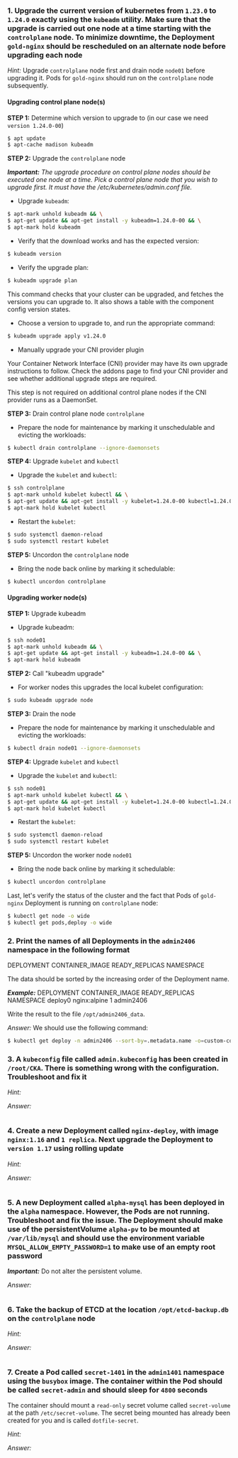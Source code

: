 ### 1. Upgrade the current version of kubernetes from `1.23.0` to `1.24.0` exactly using the `kubeadm` utility. Make sure that the upgrade is carried out one node at a time starting with the `controlplane` node. To minimize downtime, the Deployment `gold-nginx` should be rescheduled on an alternate node before upgrading each node

*Hint:* Upgrade `controlplane` node first and drain node `node01` before upgrading it. Pods for `gold-nginx` should run on the `controlplane` node subsequently.

#### Upgrading control plane node(s)

**STEP 1:** Determine which version to upgrade to (in our case we need `version 1.24.0-00`)

```bash
$ apt update
$ apt-cache madison kubeadm
```

**STEP 2:** Upgrade the `controlplane` node

***Important:*** *The upgrade procedure on control plane nodes should be executed one node at a time. Pick a control plane node that you wish to upgrade first. It must have the /etc/kubernetes/admin.conf file.*

- Upgrade `kubeadm`:

```bash
$ apt-mark unhold kubeadm && \
$ apt-get update && apt-get install -y kubeadm=1.24.0-00 && \
$ apt-mark hold kubeadm
```

- Verify that the download works and has the expected version:

```bash
$ kubeadm version
```

- Verify the upgrade plan:

```bash
$ kubeadm upgrade plan
```

This command checks that your cluster can be upgraded, and fetches the versions you can upgrade to. It also shows a table with the component config version states.

- Choose a version to upgrade to, and run the appropriate command:

```bash
$ kubeadm upgrade apply v1.24.0
```

- Manually upgrade your CNI provider plugin

Your Container Network Interface (CNI) provider may have its own upgrade instructions to follow. Check the addons page to find your CNI provider and see whether additional upgrade steps are required.

This step is not required on additional control plane nodes if the CNI provider runs as a DaemonSet.

**STEP 3:** Drain control plane node `controlplane`

- Prepare the node for maintenance by marking it unschedulable and evicting the workloads:

```bash
$ kubectl drain controlplane --ignore-daemonsets
```

**STEP 4:** Upgrade `kubelet` and `kubectl`

- Upgrade the `kubelet` and `kubectl`:

```bash
$ ssh controlplane
$ apt-mark unhold kubelet kubectl && \
$ apt-get update && apt-get install -y kubelet=1.24.0-00 kubectl=1.24.0-00 && \
$ apt-mark hold kubelet kubectl
```

- Restart the `kubelet`:

```bash
$ sudo systemctl daemon-reload
$ sudo systemctl restart kubelet
```

**STEP 5:** Uncordon the `controlplane` node

- Bring the node back online by marking it schedulable:

```bash
$ kubectl uncordon controlplane
```

#### Upgrading worker node(s)

**STEP 1:** Upgrade kubeadm

- Upgrade kubeadm:

```bash
$ ssh node01
$ apt-mark unhold kubeadm && \
$ apt-get update && apt-get install -y kubeadm=1.24.0-00 && \
$ apt-mark hold kubeadm
```

**STEP 2:** Call "kubeadm upgrade"

- For worker nodes this upgrades the local kubelet configuration:

```bash
$ sudo kubeadm upgrade node
```

**STEP 3:** Drain the node

- Prepare the node for maintenance by marking it unschedulable and evicting the workloads:

```bash
$ kubectl drain node01 --ignore-daemonsets
```

**STEP 4:** Upgrade `kubelet` and `kubectl`

- Upgrade the `kubelet` and `kubectl`:

```bash
$ ssh node01
$ apt-mark unhold kubelet kubectl && \
$ apt-get update && apt-get install -y kubelet=1.24.0-00 kubectl=1.24.0-00 && \
$ apt-mark hold kubelet kubectl
```

- Restart the `kubelet`:

```bash
$ sudo systemctl daemon-reload
$ sudo systemctl restart kubelet
```

**STEP 5:** Uncordon the worker node `node01`

- Bring the node back online by marking it schedulable:

```bash
$ kubectl uncordon controlplane
```

Last, let's verify the status of the cluster and the fact that Pods of `gold-nginx` Deployment is running on `controlplane` node:

```bash
$ kubectl get node -o wide
$ kubectl get pods,deploy -o wide
```

### 2. Print the names of all Deployments in the `admin2406` namespace in the following format

DEPLOYMENT        CONTAINER_IMAGE         READY_REPLICAS         NAMESPACE
<deployment name> <container image used>  <ready replica count>  <Namespace>

The data should be sorted by the increasing order of the Deployment name.

***Example:***
DEPLOYMENT  CONTAINER_IMAGE   READY_REPLICAS  NAMESPACE
deploy0     nginx:alpine      1               admin2406
  
Write the result to the file `/opt/admin2406_data`.

*Answer:* We should use the following command:

```bash
$ kubectl get deploy -n admin2406 --sort-by=.metadata.name -o=custom-columns=DEPLOYMENT:.metadata.name,CONTAINER_IMAGE:.spec.template.spec.containers[*].image,READY_REPLICAS:.status.readyReplicas,NAMESPACE:.metadata.namespace > /opt/admin2406_data
```

### 3. A `kubeconfig` file called `admin.kubeconfig` has been created in `/root/CKA`. There is something wrong with the configuration. Troubleshoot and fix it

*Hint:*

*Answer:*

```bash

```

### 4. Create a new Deployment called `nginx-deploy`, with image `nginx:1.16` and `1 replica`. Next upgrade the Deployment to `version 1.17` using rolling update

*Hint:*

*Answer:*

```bash

```

### 5. A new Deployment called `alpha-mysql` has been deployed in the `alpha` namespace. However, the Pods are not running. Troubleshoot and fix the issue. The Deployment should make use of the persistentVolume `alpha-pv` to be mounted at `/var/lib/mysql` and should use the environment variable `MYSQL_ALLOW_EMPTY_PASSWORD=1` to make use of an empty root password

***Important:*** Do not alter the persistent volume.

*Answer:*

```bash

```

### 6. Take the backup of ETCD at the location `/opt/etcd-backup.db` on the `controlplane` node

*Hint:*

*Answer:*

```bash

```

### 7. Create a Pod called `secret-1401` in the `admin1401` namespace using the `busybox` image. The container within the Pod should be called `secret-admin` and should sleep for `4800` seconds

The container should mount a `read-only` secret volume called `secret-volume` at the path `/etc/secret-volume`. The secret being mounted has already been created for you and is called `dotfile-secret`.

*Hint:*

*Answer:*

```bash

```

